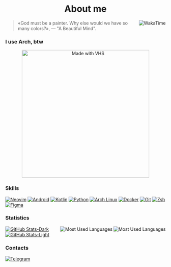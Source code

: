 # <div align="center">About me</div>

<a href="https://wakatime.com/@Frestein" >
 <img src="https://wakatime.com/badge/user/68f484d1-8dc6-407c-8ffc-5e15f4f09571.svg?style=for-the-badge&color=57a143" align="right" alt="WakaTime" title="WakaTime"/>
</a>

> «God must be a painter. Why else would we have so many colors?», — "A Beautiful Mind".

### I use Arch, btw
<div align="center">
 <a href="https://vhs.charm.sh">
  <img src="https://vhs.charm.sh/vhs-8dwIfRqGMpwUNRmJFqpz2.gif" width="400" alt="Made with VHS">
 </a>
</div>

### Skills
[![Neovim](https://img.shields.io/badge/-Neovim-1a1d22?style=for-the-badge&logo=neovim "Neovim")](https://neovim.io/)
[![Android](https://img.shields.io/badge/-Android-1a1d22?style=for-the-badge&logo=android "Android")](https://developer.android.com/docs)
[![Kotlin](https://img.shields.io/badge/-Kotlin-1a1d22?style=for-the-badge&logo=kotlin "Kotlin")](https://kotlinlang.org/)
[![Python](https://img.shields.io/badge/-Python-1a1d22?style=for-the-badge&logo=python "Python")](https://www.python.org/)
[![Arch Linux](https://img.shields.io/badge/-Linux-1a1d22?style=for-the-badge&logo=archlinux "Arch Linux")](https://archlinux.org/)
[![Docker](https://img.shields.io/badge/-Docker-1a1d22?style=for-the-badge&logo=docker "Docker")](https://www.docker.com/)
[![Git](https://img.shields.io/badge/-Git-1a1d22?style=for-the-badge&logo=git "Git")](https://git-scm.com/)
[![Zsh](https://img.shields.io/badge/-Zsh-1a1d22?style=for-the-badge&logo=zsh "Zsh")](https://www.zsh.org/)
[![Figma](https://img.shields.io/badge/-Figma-1a1d22?style=for-the-badge&logo=figma "Figma")](https://www.figma.com/)

### Statistics

<a href="https://www.youtube.com/watch?v=dQw4w9WgXcQ#gh-dark-mode-only" >
 <img src="https://github-readme-stats-frestein.vercel.app/api/top-langs/?username=Frestein&layout=compact&show_icons=true&theme=dark&bg_color=1a1d22&icon_color=57a143&title_color=57a143&exclude_repo=mpv,cascade" align="right" alt="Most Used Languages" title="Most Used Languages"/>
</a>
<a href="https://www.youtube.com/watch?v=dQw4w9WgXcQ#gh-light-mode-only" >
 <img src="https://github-readme-stats-frestein.vercel.app/api/top-langs/?username=Frestein&layout=compact&show_icons=true&theme=default&bg_color=eff1f5&text_color=4c4f69&icon_color=40a02b&title_color=40a02b&exclude_repo=mpv,cascade" align="right" alt="Most Used Languages" title="Most Used Languages"/>
</a>

[![GitHub Stats-Dark](https://github-readme-stats-frestein.vercel.app/api?username=Frestein&show_icons=true&theme=dark&bg_color=1a1d22&icon_color=57a143&title_color=57a143 "GitHub Stats")](https://www.youtube.com/watch?v=dQw4w9WgXcQ#gh-dark-mode-only)
[![GitHub Stats-Light](https://github-readme-stats-frestein.vercel.app/api?username=Frestein&show_icons=true&theme=default&bg_color=eff1f5&text_color=4c4f69&icon_color=40a02b&title_color=40a02b "GitHub Stats")](https://www.youtube.com/watch?v=dQw4w9WgXcQ#gh-light-mode-only)

### Contacts
[![Telegram](https://img.shields.io/badge/-Telegram-1a1d22?style=for-the-badge&logo=telegram "Telegram")](https://t.me/fresteinart)

